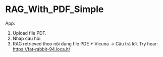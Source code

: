 # RAG_With_PDF_Simple
App: 
  1) Upload file PDF.
  2) Nhập câu hỏi
  3) RAG retrieved theo nội dung file PDE + Vicuna -> Câu trả lời.
Try hear: https://fat-rabbit-94.loca.lt/
